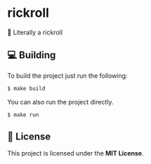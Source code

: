 # rickroll
🎵 Literally a rickroll

## 💻 Building

To build the project just run the following:
```sh
$ make build
```

You can also run the project directly.
```sh
$ make run
```

## 📜 License

This project is licensed under the **MIT License**.